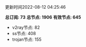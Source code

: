 更新时间2022-08-12 04:25:46

**总订阅: 73**
**总节点: 1906**
**有效节点: 645**
- v2ray节点: 82
- ss节点: 408
- trojan节点: 155
